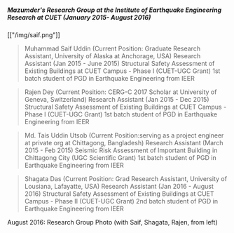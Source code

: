 ##### Mazumder's Research Group at the Institute of Earthquake Engineering Research at CUET (January 2015- August 2016)

[["/img/saif.png"]]
> Muhammad Saif Uddin
(Current Position: Graduate Research Assistant, University of Alaska at Anchorage, USA)
Research Assistant (Jan 2015 -  June 2015)
Structural Safety Assessment of Existing Buildings at CUET Campus - Phase I (CUET-UGC Grant)
1st batch student of PGD in Earthquake Engineering from IEER

> Rajen Dey
(Current Position: CERG-C 2017 Scholar at University of Geneva, Switzerland)
Research Assistant (Jan 2015 - Dec 2015)
Structural Safety Assessment of Existing Buildings at CUET Campus - Phase I (CUET-UGC Grant)
1st batch student of PGD in Earthquake Engineering from IEER


> Md. Tais Uddin Utsob
(Current Position:serving as a project engineer at private org at Chittagong, Bangladesh)
Research Assistant (March 2015 - Feb 2015)
Seismic Risk Assessment of Important Building in Chittagong City (UGC Scientific Grant)
1st batch student of PGD in Earthquake Engineering from IEER


> Shagata Das 
(Current Position: Grad Research Assistant, University of Lousiana, Lafayatte, USA)
Research Assistant (Jan 2016 -  August 2016)
Structural Safety Assessment of Existing Buildings at CUET Campus - Phase II (CUET-UGC Grant)
2nd batch student of PGD in Earthquake Engineering from IEER


August 2016: Research Group Photo (with Saif, Shagata, Rajen, from left)
